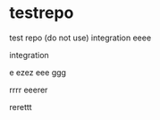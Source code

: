 # testrepo
test repo (do not use)
integration
eeee


integration

e
ezez
eee
ggg

rrrr
eeerer

rerettt



